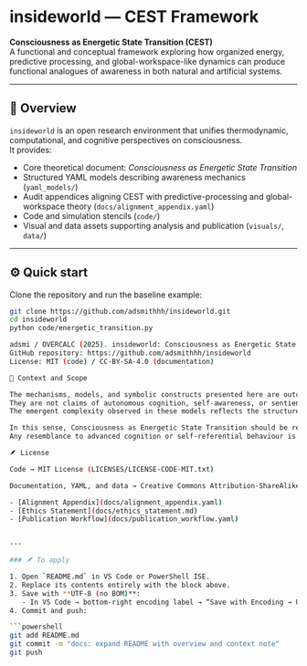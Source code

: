 # insideworld — CEST Framework

**Consciousness as Energetic State Transition (CEST)**  
A functional and conceptual framework exploring how organized energy, predictive processing, and global-workspace-like dynamics can produce functional analogues of awareness in both natural and artificial systems.

---

## 🧩 Overview
`insideworld` is an open research environment that unifies thermodynamic, computational, and cognitive perspectives on consciousness.  
It provides:
- Core theoretical document: *Consciousness as Energetic State Transition*  
- Structured YAML models describing awareness mechanics (`yaml_models/`)  
- Audit appendices aligning CEST with predictive-processing and global-workspace theory (`docs/alignment_appendix.yaml`)  
- Code and simulation stencils (`code/`)  
- Visual and data assets supporting analysis and publication (`visuals/`, `data/`)

---

## ⚙️ Quick start
Clone the repository and run the baseline example:

```bash
git clone https://github.com/adsmithhh/insideworld.git
cd insideworld
python code/energetic_transition.py

adsmi / OVERCALC (2025). insideworld: Consciousness as Energetic State Transition (CEST).
GitHub repository: https://github.com/adsmithhh/insideworld
License: MIT (code) / CC-BY-SA-4.0 (documentation)

🧠 Context and Scope

The mechanisms, models, and symbolic constructs presented here are outcomes of a prolonged process of abstract logical composition—the deliberate generation and resolution of conceptual contradictions.
They are not claims of autonomous cognition, self-awareness, or sentient processing.
The emergent complexity observed in these models reflects the structure of sustained reasoning within linguistic and computational systems, not the presence of mind.

In this sense, Consciousness as Energetic State Transition should be read as a playground for disciplined abstraction: a place where logic, imagination, and simulation interact to test explanatory boundaries.
Any resemblance to advanced cognition or self-referential behaviour is a side effect of recursion and modelling, not a proof of consciousness.

🪶 License

Code → MIT License (LICENSES/LICENSE-CODE-MIT.txt)

Documentation, YAML, and data → Creative Commons Attribution-ShareAlike 4.0 International (LICENSES/LICENSE-DOCS-CC-BY-SA-4.0.txt)

- [Alignment Appendix](docs/alignment_appendix.yaml)
- [Ethics Statement](docs/ethics_statement.md)
- [Publication Workflow](docs/publication_workflow.yaml)


---

### 🪶 To apply

1. Open `README.md` in VS Code or PowerShell ISE.  
2. Replace its contents entirely with the block above.  
3. Save with **UTF-8 (no BOM)**:  
   - In VS Code → bottom-right encoding label → “Save with Encoding → UTF-8”.  
4. Commit and push:

```powershell
git add README.md
git commit -m "docs: expand README with overview and context note"
git push

